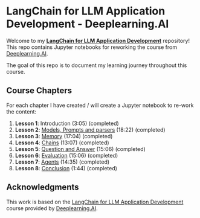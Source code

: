 # LangChain for LLM Application Development - Deeplearning.AI

Welcome to my [**LangChain for LLM Application Development**](https://learn.deeplearning.ai/courses/langchain/)  repository! This repo contains Jupyter notebooks for reworking the course from [Deeplearning.AI](https://learn.deeplearning.ai).

The goal of this repo is to document my learning journey throughout this course.

## Course Chapters

For each chapter I have created / will create a Jupyter notebook to re-work the content:

1. **Lesson 1**: Introduction (3:05) (completed)
2. **Lesson 2**: [Models, Prompts and parsers](./lessons/chapter2.ipynb) (18:22) (completed)
3. **Lesson 3**: [Memory](./lessons/chapter3.ipynb) (17:04)  (completed)
4. **Lesson 4**: [Chains](./lessons/chapter4.ipynb) (13:07) (completed)
5. **Lesson 5**: [Question and Answer](./lessons/chapter5.ipynb) (15:06) (completed)
6. **Lesson 6**: [Evaluation](./lessons/chapter6.ipynb) (15:06) (completed)
7. **Lesson 7**: [Agents](./lessons/chapter7.ipynb) (14:35) (completed)
8. **Lesson 8**: [Conclusion](./lessons/Conclusion.md) (1:44) (completed)

## Acknowledgments

This work is based on the [LangChain for LLM Application Development](https://learn.deeplearning.ai/courses/langchain/) course provided by [Deeplearning.AI](https://www.deeplearning.ai).
